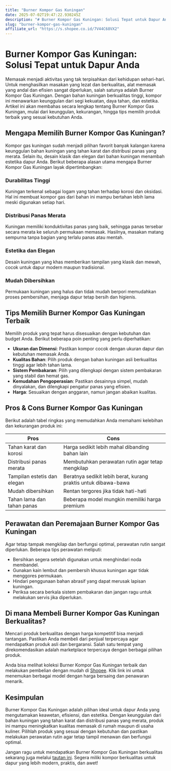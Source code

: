 ```yaml
---
title: "Burner Kompor Gas Kuningan"
date: 2025-07-02T19:47:22.930245Z
description: "# Burner Kompor Gas Kuningan: Solusi Tepat untuk Dapur Anda..."
slug: "burner-kompor-gas-kuningan"
affiliate_url: "https://s.shopee.co.id/7V44C68VX2"
---
```

# Burner Kompor Gas Kuningan: Solusi Tepat untuk Dapur Anda

Memasak menjadi aktivitas yang tak terpisahkan dari kehidupan sehari-hari. Untuk menghasilkan masakan yang lezat dan berkualitas, alat memasak yang andal dan efisien sangat diperlukan, salah satunya adalah Burner Kompor Gas Kuningan. Dengan bahan kuningan berkualitas tinggi, kompor ini menawarkan keunggulan dari segi kekuatan, daya tahan, dan estetika. Artikel ini akan membahas secara lengkap tentang Burner Kompor Gas Kuningan, mulai dari keunggulan, kekurangan, hingga tips memilih produk terbaik yang sesuai kebutuhan Anda.

## Mengapa Memilih Burner Kompor Gas Kuningan?

Kompor gas kuningan sudah menjadi pilihan favorit banyak kalangan karena keunggulan bahan kuningan yang tahan karat dan distribusi panas yang merata. Selain itu, desain klasik dan elegan dari bahan kuningan menambah estetika dapur Anda. Berikut beberapa alasan utama mengapa Burner Kompor Gas Kuningan layak dipertimbangkan:

### Durabilitas Tinggi
Kuningan terkenal sebagai logam yang tahan terhadap korosi dan oksidasi. Hal ini membuat kompor gas dari bahan ini mampu bertahan lebih lama meski digunakan setiap hari.

### Distribusi Panas Merata
Kuningan memiliki konduktivitas panas yang baik, sehingga panas tersebar secara merata ke seluruh permukaan memasak. Hasilnya, masakan matang sempurna tanpa bagian yang terlalu panas atau mentah.

### Estetika dan Elegan
Desain kuningan yang khas memberikan tampilan yang klasik dan mewah, cocok untuk dapur modern maupun tradisional.

### Mudah Dibersihkan
Permukaan kuningan yang halus dan tidak mudah berpori memudahkan proses pembersihan, menjaga dapur tetap bersih dan higienis.

## Tips Memilih Burner Kompor Gas Kuningan Terbaik

Memilih produk yang tepat harus disesuaikan dengan kebutuhan dan budget Anda. Berikut beberapa poin penting yang perlu diperhatikan:

- **Ukuran dan Dimensi**: Pastikan kompor cocok dengan ukuran dapur dan kebutuhan memasak Anda.
- **Kualitas Bahan**: Pilih produk dengan bahan kuningan asli berkualitas tinggi agar lebih tahan lama.
- **Sistem Pembakaran**: Pilih yang dilengkapi dengan sistem pembakaran yang stabil dan hemat gas.
- **Kemudahan Pengoperasian**: Pastikan desainnya simpel, mudah dinyalakan, dan dilengkapi pengatur panas yang efisien.
- **Harga**: Sesuaikan dengan anggaran, namun jangan abaikan kualitas.

## Pros & Cons Burner Kompor Gas Kuningan

Berikut adalah tabel ringkas yang memudahkan Anda memahami kelebihan dan kekurangan produk ini:

| **Pros**                          | **Cons**                               |
|----------------------------------|----------------------------------------|
| Tahan karat dan korosi         | Harga sedikit lebih mahal dibanding bahan lain |
| Distribusi panas merata        | Membutuhkan perawatan rutin agar tetap mengkilap |
| Tampilan estetis dan elegan   | Beratnya sedikit lebih berat, kurang praktis untuk dibawa-bawa |
| Mudah dibersihkan             | Rentan tergores jika tidak hati-hati  |
| Tahan lama dan tahan panas    | Beberapa model mungkin memiliki harga premium |

## Perawatan dan Peremajaan Burner Kompor Gas Kuningan

Agar tetap tampak mengkilap dan berfungsi optimal, perawatan rutin sangat diperlukan. Beberapa tips perawatan meliputi:

- Bersihkan segera setelah digunakan untuk menghindari noda membandel.
- Gunakan kain lembut dan pembersih khusus kuningan agar tidak menggores permukaan.
- Hindari penggunaan bahan abrasif yang dapat merusak lapisan kuningan.
- Periksa secara berkala sistem pembakaran dan jangan ragu untuk melakukan servis jika diperlukan.

## Di mana Membeli Burner Kompor Gas Kuningan Berkualitas?

Mencari produk berkualitas dengan harga kompetitif bisa menjadi tantangan. Pastikan Anda membeli dari penjual terpercaya agar mendapatkan produk asli dan bergaransi. Salah satu tempat yang direkomendasikan adalah marketplace terpercaya dengan berbagai pilihan produk.

Anda bisa melihat koleksi Burner Kompor Gas Kuningan terbaik dan melakukan pembelian dengan mudah di [Shopee](https://s.shopee.co.id/7V44C68VX2). Klik link ini untuk menemukan berbagai model dengan harga bersaing dan penawaran menarik.

## Kesimpulan

Burner Kompor Gas Kuningan adalah pilihan ideal untuk dapur Anda yang mengutamakan keawetan, efisiensi, dan estetika. Dengan keunggulan dari bahan kuningan yang tahan karat dan distribusi panas yang merata, produk ini mampu meningkatkan kualitas memasak di rumah maupun di usaha kuliner. Pilihlah produk yang sesuai dengan kebutuhan dan pastikan melakukan perawatan rutin agar tetap tampil menawan dan berfungsi optimal.

Jangan ragu untuk mendapatkan Burner Kompor Gas Kuningan berkualitas sekarang juga melalui [tautan ini](https://s.shopee.co.id/7V44C68VX2). Segera miliki kompor berkualitas untuk dapur yang lebih modern, praktis, dan awet!